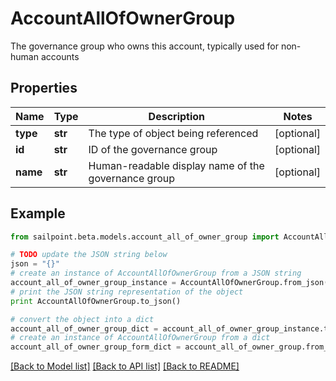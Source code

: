 # AccountAllOfOwnerGroup

The governance group who owns this account, typically used for non-human accounts

## Properties

Name | Type | Description | Notes
------------ | ------------- | ------------- | -------------
**type** | **str** | The type of object being referenced | [optional] 
**id** | **str** | ID of the governance group | [optional] 
**name** | **str** | Human-readable display name of the governance group | [optional] 

## Example

```python
from sailpoint.beta.models.account_all_of_owner_group import AccountAllOfOwnerGroup

# TODO update the JSON string below
json = "{}"
# create an instance of AccountAllOfOwnerGroup from a JSON string
account_all_of_owner_group_instance = AccountAllOfOwnerGroup.from_json(json)
# print the JSON string representation of the object
print AccountAllOfOwnerGroup.to_json()

# convert the object into a dict
account_all_of_owner_group_dict = account_all_of_owner_group_instance.to_dict()
# create an instance of AccountAllOfOwnerGroup from a dict
account_all_of_owner_group_form_dict = account_all_of_owner_group.from_dict(account_all_of_owner_group_dict)
```
[[Back to Model list]](../README.md#documentation-for-models) [[Back to API list]](../README.md#documentation-for-api-endpoints) [[Back to README]](../README.md)


